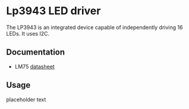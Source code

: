 # Lp3943 LED driver

The LP3943 is an integrated device capable of independently driving 16 LEDs. It uses I2C.

## Documentation

- LM75 [datasheet](https://www.ti.com/lit/ds/symlink/lp3943.pdf)

## Usage

placeholder text
